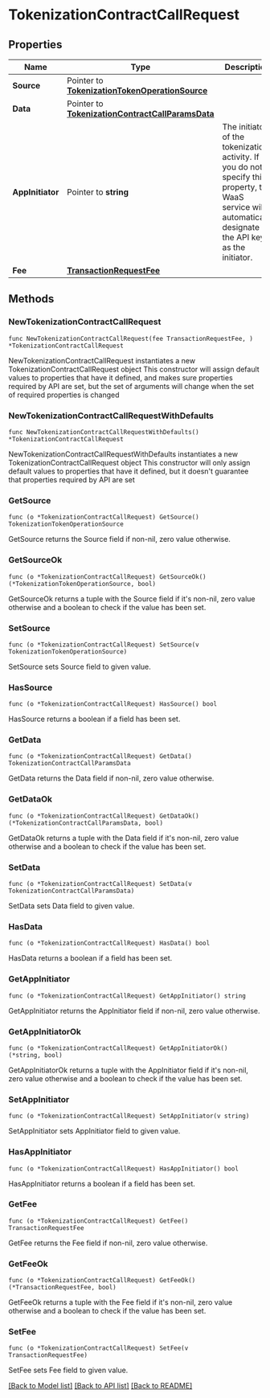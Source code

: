 # TokenizationContractCallRequest

## Properties

Name | Type | Description | Notes
------------ | ------------- | ------------- | -------------
**Source** | Pointer to [**TokenizationTokenOperationSource**](TokenizationTokenOperationSource.md) |  | [optional] 
**Data** | Pointer to [**TokenizationContractCallParamsData**](TokenizationContractCallParamsData.md) |  | [optional] 
**AppInitiator** | Pointer to **string** | The initiator of the tokenization activity. If you do not specify this property, the WaaS service will automatically designate the API key as the initiator. | [optional] 
**Fee** | [**TransactionRequestFee**](TransactionRequestFee.md) |  | 

## Methods

### NewTokenizationContractCallRequest

`func NewTokenizationContractCallRequest(fee TransactionRequestFee, ) *TokenizationContractCallRequest`

NewTokenizationContractCallRequest instantiates a new TokenizationContractCallRequest object
This constructor will assign default values to properties that have it defined,
and makes sure properties required by API are set, but the set of arguments
will change when the set of required properties is changed

### NewTokenizationContractCallRequestWithDefaults

`func NewTokenizationContractCallRequestWithDefaults() *TokenizationContractCallRequest`

NewTokenizationContractCallRequestWithDefaults instantiates a new TokenizationContractCallRequest object
This constructor will only assign default values to properties that have it defined,
but it doesn't guarantee that properties required by API are set

### GetSource

`func (o *TokenizationContractCallRequest) GetSource() TokenizationTokenOperationSource`

GetSource returns the Source field if non-nil, zero value otherwise.

### GetSourceOk

`func (o *TokenizationContractCallRequest) GetSourceOk() (*TokenizationTokenOperationSource, bool)`

GetSourceOk returns a tuple with the Source field if it's non-nil, zero value otherwise
and a boolean to check if the value has been set.

### SetSource

`func (o *TokenizationContractCallRequest) SetSource(v TokenizationTokenOperationSource)`

SetSource sets Source field to given value.

### HasSource

`func (o *TokenizationContractCallRequest) HasSource() bool`

HasSource returns a boolean if a field has been set.

### GetData

`func (o *TokenizationContractCallRequest) GetData() TokenizationContractCallParamsData`

GetData returns the Data field if non-nil, zero value otherwise.

### GetDataOk

`func (o *TokenizationContractCallRequest) GetDataOk() (*TokenizationContractCallParamsData, bool)`

GetDataOk returns a tuple with the Data field if it's non-nil, zero value otherwise
and a boolean to check if the value has been set.

### SetData

`func (o *TokenizationContractCallRequest) SetData(v TokenizationContractCallParamsData)`

SetData sets Data field to given value.

### HasData

`func (o *TokenizationContractCallRequest) HasData() bool`

HasData returns a boolean if a field has been set.

### GetAppInitiator

`func (o *TokenizationContractCallRequest) GetAppInitiator() string`

GetAppInitiator returns the AppInitiator field if non-nil, zero value otherwise.

### GetAppInitiatorOk

`func (o *TokenizationContractCallRequest) GetAppInitiatorOk() (*string, bool)`

GetAppInitiatorOk returns a tuple with the AppInitiator field if it's non-nil, zero value otherwise
and a boolean to check if the value has been set.

### SetAppInitiator

`func (o *TokenizationContractCallRequest) SetAppInitiator(v string)`

SetAppInitiator sets AppInitiator field to given value.

### HasAppInitiator

`func (o *TokenizationContractCallRequest) HasAppInitiator() bool`

HasAppInitiator returns a boolean if a field has been set.

### GetFee

`func (o *TokenizationContractCallRequest) GetFee() TransactionRequestFee`

GetFee returns the Fee field if non-nil, zero value otherwise.

### GetFeeOk

`func (o *TokenizationContractCallRequest) GetFeeOk() (*TransactionRequestFee, bool)`

GetFeeOk returns a tuple with the Fee field if it's non-nil, zero value otherwise
and a boolean to check if the value has been set.

### SetFee

`func (o *TokenizationContractCallRequest) SetFee(v TransactionRequestFee)`

SetFee sets Fee field to given value.



[[Back to Model list]](../README.md#documentation-for-models) [[Back to API list]](../README.md#documentation-for-api-endpoints) [[Back to README]](../README.md)


